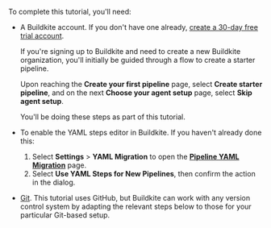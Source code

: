 To complete this tutorial, you'll need:

- A Buildkite account. If you don't have one already, <a href="https://buildkite.com/signup">create a 30-day free trial account</a>.

    If you're signing up to Buildkite and need to create a new Buildkite organization, you'll initially be guided through a flow to create a starter pipeline.

    Upon reaching the **Create your first pipeline** page, select **Create starter pipeline**, and on the next **Choose your agent setup** page, select **Skip agent setup**.

    You'll be doing these steps as part of this tutorial.

- To enable the YAML steps editor in Buildkite. If you haven't already done this:
    1. Select **Settings** > **YAML Migration** to open the [**Pipeline YAML Migration**](https://buildkite.com/organizations/~/pipeline-migration) page.
    1. Select **Use YAML Steps for New Pipelines**, then confirm the action in the dialog.

- [Git](https://git-scm.com/downloads). This tutorial uses GitHub, but Buildkite can work with any version control system by adapting the relevant steps below to those for your particular Git-based setup.
